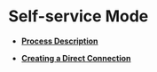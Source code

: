 # Self-service Mode<a name="EN-US_TOPIC_0085241898"></a>

-   **[Process Description](process-description.md)**  

-   **[Creating a Direct Connection](creating-a-direct-connection.md)**  


